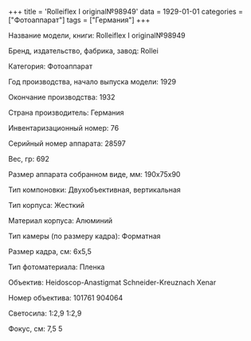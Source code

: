 +++
title = 'Rolleiflex I original№98949'
data = 1929-01-01
categories = ["Фотоаппарат"]
tags = ["Германия"]
+++

Название модели, книги: Rolleiflex I original№98949

Бренд, издательство, фабрика, завод: Rollei

Категория: Фотоаппарат

Год производства, начало выпуска модели: 1929

Окончание производства: 1932

Страна производитель: Германия

Инвентаризационный номер: 76

Серийный номер аппарата: 28597

Вес, гр: 692

Размер аппарата  собранном виде, мм: 190х75х90

Тип компоновки: Двухобъективная, вертикальная

Тип корпуса: Жесткий

Материал корпуса: Алюминий

Тип камеры (по размеру кадра): Форматная

Размер кадра, см: 6х5,5

Тип фотоматериала: Пленка

Объектив: Heidoscop-Anastigmat
Schneider-Kreuznach Xenar

Номер объектива: 101761
904064

Светосила: 1:2,9
1:2,9

Фокус, см: 7,5
5

